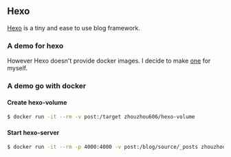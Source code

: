## Hexo
[Hexo](https://hexo.io/) is a tiny and ease to use blog framework.
### A demo for hexo
However Hexo doesn't provide docker images. I decide to make [one](https://hub.docker.com/r/zhouzhou606/hexo-server/) for myself.

### A demo go with docker
#### Create hexo-volume
```bash
$ docker run -it --rm -v post:/target zhouzhou606/hexo-volume
```
#### Start hexo-server
```bash
$ docker run -it --rm -p 4000:4000 -v post:/blog/source/_posts zhouzhou606/hexo
```
 
